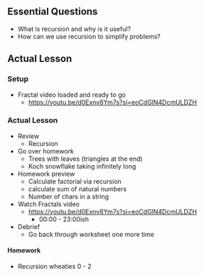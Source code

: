 ## Essential Questions

- What is recursion and why is it useful?
- How can we use recursion to simplify problems?

## Actual Lesson

### Setup

- Fractal video loaded and ready to go
    - https://youtu.be/d0Exnv8Ym7s?si=eoCdGlN4DcmULDZH

### Actual Lesson

- Review
    - Recursion
- Go over homework
    - Trees with leaves (triangles at the end)
    - Koch snowflake taking infinitely long
- Homework preview
    - Calculate factorial via recursion
    - calculate sum of natural numbers
    - Number of chars in a string
- Watch Fractals video
    - https://youtu.be/d0Exnv8Ym7s?si=eoCdGlN4DcmULDZH
        - 00:00 - 23:00ish
- Debrief
    - Go back through worksheet one more time

#### Homework

- Recursion wheaties 0 - 2
